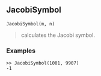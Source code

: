 ## JacobiSymbol

```
JacobiSymbol(m, n)
``` 

> calculates the Jacobi symbol.

### Examples
```
>> JacobiSymbol(1001, 9907)
-1
```